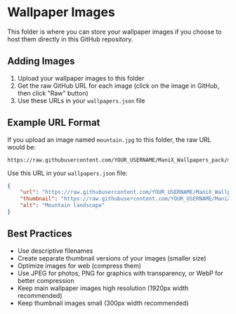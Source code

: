 # Wallpaper Images

This folder is where you can store your wallpaper images if you choose to host them directly in this GitHub repository.

## Adding Images

1. Upload your wallpaper images to this folder
2. Get the raw GitHub URL for each image (click on the image in GitHub, then click "Raw" button)
3. Use these URLs in your `wallpapers.json` file

## Example URL Format

If you upload an image named `mountain.jpg` to this folder, the raw URL would be:

```
https://raw.githubusercontent.com/YOUR_USERNAME/ManiX_Wallpapers_pack/main/images/mountain.jpg
```

Use this URL in your `wallpapers.json` file:

```json
{
    "url": "https://raw.githubusercontent.com/YOUR_USERNAME/ManiX_Wallpapers_pack/main/images/mountain.jpg",
    "thumbnail": "https://raw.githubusercontent.com/YOUR_USERNAME/ManiX_Wallpapers_pack/main/images/mountain-thumbnail.jpg",
    "alt": "Mountain landscape"
}
```

## Best Practices

- Use descriptive filenames
- Create separate thumbnail versions of your images (smaller size)
- Optimize images for web (compress them)
- Use JPEG for photos, PNG for graphics with transparency, or WebP for better compression
- Keep main wallpaper images high resolution (1920px width recommended)
- Keep thumbnail images small (300px width recommended)